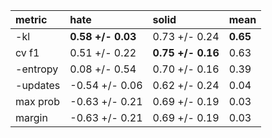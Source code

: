 | metric   | hate              | solid             | mean     |
|:---------|:------------------|:------------------|:---------|
| -kl      | **0.58 +/- 0.03** | 0.73 +/- 0.24     | **0.65** |
| cv f1    | 0.51 +/- 0.22     | **0.75 +/- 0.16** | 0.63     |
| -entropy | 0.08 +/- 0.54     | 0.70 +/- 0.16     | 0.39     |
| -updates | -0.54 +/- 0.06    | 0.62 +/- 0.24     | 0.04     |
| max prob | -0.63 +/- 0.21    | 0.69 +/- 0.19     | 0.03     |
| margin   | -0.63 +/- 0.21    | 0.69 +/- 0.19     | 0.03     |